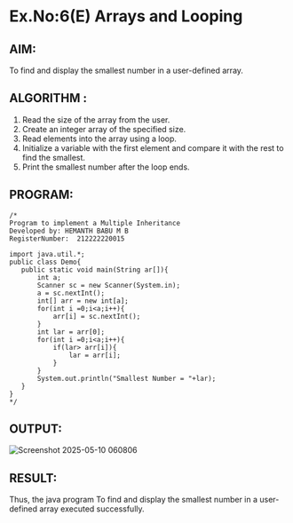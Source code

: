 # Ex.No:6(E) Arrays and Looping

## AIM:
To find and display the smallest number in a user-defined array.

## ALGORITHM :

1. Read the size of the array from the user.
2. Create an integer array of the specified size.
3. Read elements into the array using a loop.
4. Initialize a variable with the first element and compare it with the rest to find the smallest.
5. Print the smallest number after the loop ends.

## PROGRAM:
 ```
/*
Program to implement a Multiple Inheritance
Developed by: HEMANTH BABU M B
RegisterNumber:  212222220015

import java.util.*;
public class Demo{
    public static void main(String ar[]){
        int a;
        Scanner sc = new Scanner(System.in);
        a = sc.nextInt();
        int[] arr = new int[a];
        for(int i =0;i<a;i++){
            arr[i] = sc.nextInt();
        }
        int lar = arr[0];
        for(int i =0;i<a;i++){
            if(lar> arr[i]){
                lar = arr[i];
            }
        }
        System.out.println("Smallest Number = "+lar);
    }
}
*/
```
## OUTPUT:

![Screenshot 2025-05-10 060806](https://github.com/user-attachments/assets/d67426d4-de06-467b-9d38-971dd45e6d06)


## RESULT:

Thus, the java program To find and display the smallest number in a user-defined array executed successfully.
